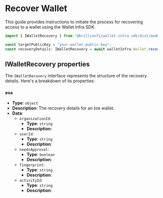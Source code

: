 # Recover Wallet

This guide provides instructions to initiate the process for recovering access to a wallet using the Wallet Infra SDK.

```ts
import { IWalletRecovery } from "@brillionfi/wallet-infra-sdk/dist/models/wallet.models";

const targetPublicKey = "your-wallet-public-key";
const recoveryDetails: IWalletRecovery = await walletInfra.Wallet.recover(targetPublicKey);
```

## IWalletRecovery properties

The `IWalletRecovery` interface represents the structure of the recovery details. Here's a breakdown of its properties:

### `eoa`

- **Type**: `object`
- **Description**: The recovery details for an `EOA` wallet.
- **Data**:
  - `organizationId`:
    - **Type**: `string`
    - **Description**:
  - `userId`:
    - **Type**: `string`
    - **Description**:
  - `needsApproval`:
    - **Type**: `boolean`
    - **Description**:
  - `fingerprint`:
    - **Type**: `string`
    - **Description**:
  - `activityId`:
    - **Type**: `string`
    - **Description**:
